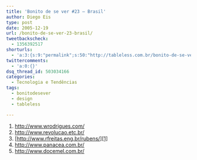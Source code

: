 ```yaml
---
title: 'Bonito de se ver #23 – Brasil'
author: Diego Eis
type: post
date: 2005-12-19
url: /bonito-de-se-ver-23-brasil/
tweetbackscheck:
  - 1356392517
shorturls:
  - 'a:3:{s:9:"permalink";s:50:"http://tableless.com.br/bonito-de-se-ver-23-brasil";s:7:"tinyurl";s:26:"http://tinyurl.com/3d3m6ff";s:4:"isgd";s:19:"http://is.gd/q2d3Nq";}'
twittercomments:
  - 'a:0:{}'
dsq_thread_id: 503034166
categories:
  - Tecnologia e Tendências
tags:
  - bonitodesever
  - design
  - tableless

---
```

  1. <http://www.wrodrigues.com/>
  2. <http://www.revolucao.etc.br/>
  3. [http://www.rfreitas.eng.br/rubens/][1]
  4. <http://www.panacea.com.br/>
  5. <http://www.docemel.com.br/>

 [1]: http://www.rfreitas.eng.br/rubens/default.asp